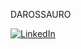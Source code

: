 DAROSSAURO

[![LinkedIn](https://img.shields.io/badge/LinkedIn-0077B5?style=for-the-badge&logo=linkedin&logoColor=white)](https://www.linkedin.com/in/murillodaros2295/)
